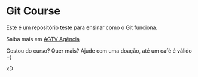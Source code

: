 # Git Course

Este é um repositório teste para ensinar como o Git funciona.

Saiba mais em [AGTV Agência](https://agtv.com.br/web)

Gostou do curso? Quer mais? Ajude com uma doação, até um café é válido =)

xD